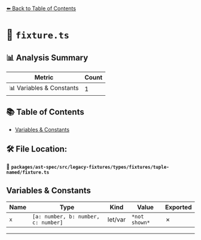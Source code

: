 [⬅️ Back to Table of Contents](../../../../../../../index.md)

# 📄 `fixture.ts`

## 📊 Analysis Summary

| Metric | Count |
|--------|-------|
| 📊 Variables & Constants | 1 |

## 📚 Table of Contents

- [Variables & Constants](#variables-constants)

## 🛠️ File Location:
📂 **`packages/ast-spec/src/legacy-fixtures/types/fixtures/tuple-named/fixture.ts`**

## Variables & Constants

| Name | Type | Kind | Value | Exported |
|------|------|------|-------|----------|
| `x` | `[a: number, b: number, c: number]` | let/var | `*not shown*` | ✗ |


---